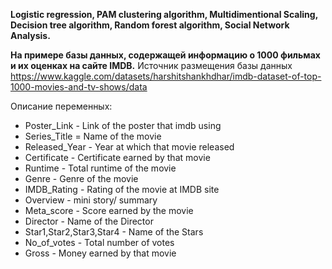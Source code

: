 **Logistic regression, PAM clustering algorithm, Multidimentional Scaling, Decision tree algorithm, Random forest algorithm, Social Network Analysis.**

**На примере базы данных, содержащей информацию о 1000 фильмах и их оценках на сайте IMDB.** 
Источник размещения базы данных https://www.kaggle.com/datasets/harshitshankhdhar/imdb-dataset-of-top-1000-movies-and-tv-shows/data

Описание переменных:
- Poster_Link - Link of the poster that imdb using
- Series_Title = Name of the movie
- Released_Year - Year at which that movie released
- Certificate - Certificate earned by that movie
- Runtime - Total runtime of the movie
- Genre - Genre of the movie
- IMDB_Rating - Rating of the movie at IMDB site
- Overview - mini story/ summary
- Meta_score - Score earned by the movie
- Director - Name of the Director
- Star1,Star2,Star3,Star4 - Name of the Stars
- No_of_votes - Total number of votes
- Gross - Money earned by that movie
